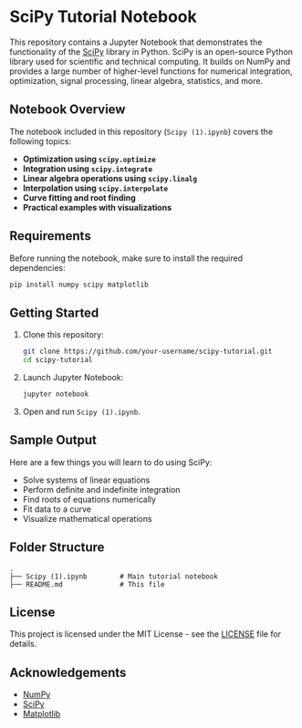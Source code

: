 
# SciPy Tutorial Notebook

This repository contains a Jupyter Notebook that demonstrates the functionality of the [SciPy](https://scipy.org/) library in Python. SciPy is an open-source Python library used for scientific and technical computing. It builds on NumPy and provides a large number of higher-level functions for numerical integration, optimization, signal processing, linear algebra, statistics, and more.

##  Notebook Overview

The notebook included in this repository (`Scipy (1).ipynb`) covers the following topics:

-  **Optimization using `scipy.optimize`**
-  **Integration using `scipy.integrate`**
-  **Linear algebra operations using `scipy.linalg`**
-  **Interpolation using `scipy.interpolate`**
-  **Curve fitting and root finding**
-  **Practical examples with visualizations**

##  Requirements

Before running the notebook, make sure to install the required dependencies:

```bash
pip install numpy scipy matplotlib
```

##  Getting Started

1. Clone this repository:
    ```bash
    git clone https://github.com/your-username/scipy-tutorial.git
    cd scipy-tutorial
    ```

2. Launch Jupyter Notebook:
    ```bash
    jupyter notebook
    ```

3. Open and run `Scipy (1).ipynb`.

##  Sample Output

Here are a few things you will learn to do using SciPy:

- Solve systems of linear equations
- Perform definite and indefinite integration
- Find roots of equations numerically
- Fit data to a curve
- Visualize mathematical operations

##  Folder Structure

```
.
├── Scipy (1).ipynb        # Main tutorial notebook
├── README.md              # This file
```

##  License

This project is licensed under the MIT License - see the [LICENSE](LICENSE) file for details.

##  Acknowledgements

- [NumPy](https://numpy.org/)
- [SciPy](https://scipy.org/)
- [Matplotlib](https://matplotlib.org/)
